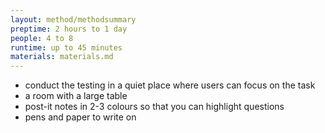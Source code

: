 ```yaml
---
layout: method/methodsummary
preptime: 2 hours to 1 day
people: 4 to 8
runtime: up to 45 minutes
materials: materials.md
---
```

- conduct the testing in a quiet place where users can focus on the task
- a room with a large table
- post-it notes in 2-3 colours so that you can highlight questions
- pens and paper to write on
